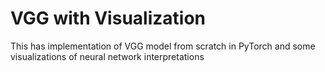# VGG with Visualization
This has implementation of VGG model from scratch in PyTorch and some visualizations of neural network interpretations
